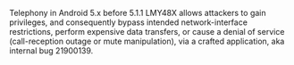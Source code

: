 Telephony in Android 5.x before 5.1.1 LMY48X allows attackers to gain privileges, and consequently bypass intended network-interface restrictions, perform expensive data transfers, or cause a denial of service (call-reception outage or mute manipulation), via a crafted application, aka internal bug 21900139.